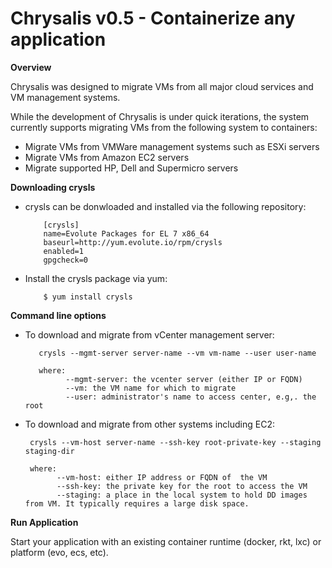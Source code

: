 # Chrysalis v0.5 - Containerize any application

**Overview**

Chrysalis was designed to migrate VMs from all major cloud services and VM management systems. 

While the development of Chrysalis is under quick iterations, the system currently supports migrating VMs from the following system to containers:

- Migrate VMs from VMWare management systems such as ESXi servers
- Migrate VMs from Amazon EC2 servers
- Migrate supported HP, Dell and Supermicro servers


**Downloading crysls**

- crysls can be donwloaded and installed via the following repository:


          [crysls]
          name=Evolute Packages for EL 7 x86_64
          baseurl=http://yum.evolute.io/rpm/crysls
          enabled=1
          gpgcheck=0


- Install the crysls package via yum:

          $ yum install crysls


**Command line options**

-  To download and migrate from vCenter management server:

          crysls --mgmt-server server-name --vm vm-name --user user-name

          where:
                --mgmt-server: the vcenter server (either IP or FQDN)
                --vm: the VM name for which to migrate
                --user: administrator's name to access center, e.g,. the root

-    To download and migrate from other systems including EC2:

          crysls --vm-host server-name --ssh-key root-private-key --staging staging-dir

          where:
                --vm-host: either IP address or FQDN of  the VM
                --ssh-key: the private key for the root to access the VM
                --staging: a place in the local system to hold DD images from VM. It typically requires a large disk space.
                

**Run Application**


Start your application with an existing container runtime (docker, rkt, lxc) or platform (evo, ecs, etc).


